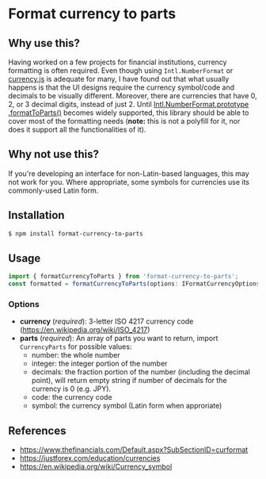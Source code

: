 # Format currency to parts

## Why use this?

Having worked on a few projects for financial institutions, currency formatting is often required. Even though using `Intl.NumberFormat` or [currency.js](https://currency.js.org/) is adequate for many, I have found out that what usually happens is that the UI designs require the currency symbol/code and decimals to be visually different. Moreover, there are currencies that have 0, 2, or 3 decimal digits, instead of just 2. Until [Intl​.Number​Format​.prototype​.format​ToParts()](https://developer.mozilla.org/en-US/docs/Web/JavaScript/Reference/Global_Objects/NumberFormat/formatToParts) becomes widely supported, this library should be able to cover most of the formatting needs (**note:** this is not a polyfill for it, nor does it support all the functionalities of it).

## Why not use this?

If you're developing an interface for non-Latin-based languages, this may not work for you. Where appropriate, some symbols for currencies use its commonly-used Latin form.

## Installation

```sh
$ npm install format-currency-to-parts
```

## Usage

```js
import { formatCurrencyToParts } from 'format-currency-to-parts';
const formatted = formatCurrencyToParts(options: IFormatCurrencyOptions)(locale: string, amount: number);
```

### Options

* **currency** (_required_): 3-letter ISO 4217 currency code (https://en.wikipedia.org/wiki/ISO_4217)
* **parts** (_required_): An array of parts you want to return, import `CurrencyParts` for possible values:
  * number: the whole number
  * integer: the integer portion of the number
  * decimals: the fraction portion of the number (including the decimal point), will return empty string if number of decimals for the currency is 0 (e.g. JPY).
  * code: the currency code
  * symbol: the currency symbol (Latin form when approriate)

## References

- https://www.thefinancials.com/Default.aspx?SubSectionID=curformat
- https://justforex.com/education/currencies
- https://en.wikipedia.org/wiki/Currency_symbol